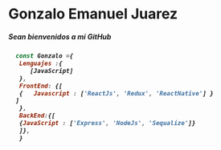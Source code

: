 <h1>Gonzalo Emanuel Juarez</h1>

<h5>Sean bienvenidos a mi GitHub <h5>

```javascript
  const Gonzalo ={
   Lenguajes :{
      [JavaScript]
   },
   FrontEnd: {[
   {   Javascript : ['ReactJs', 'Redux', 'ReactNative'] }
  ]
   },
   BackEnd:{[
   {JavaScript : ['Express', 'NodeJs', 'Sequalize']}
   ]},
   }
```
  

